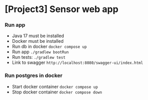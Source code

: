 # [Project3] Sensor web app 

### Run app
- Java 17 must be installed
- Docker must be installed
- Run db in docker ```docker compose up```
- Run app ```./gradlew bootRun```
- Run tests: ```./gradlew test```
- Link to swagger ```http://localhost:8080/swagger-ui/index.html```

### Run postgres in docker
- Start docker container ```docker compose up```
- Stop docker container ```docker compose down```